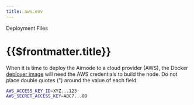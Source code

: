 ```yaml
---
title: aws.env
---
```


<TitleSpan>Deployment Files</TitleSpan>

# {{$frontmatter.title}}

<VersionWarning/> When it is time to deploy the Airnode to a cloud provider (AWS), the Docker [deployer image](../../grp-providers/docker/deployer-image.md) will need the AWS credentials to build the node. Do not place double quotes (") around the value of each field.

```bash
AWS_ACCESS_KEY_ID=XYZ...123
AWS_SECRET_ACCESS_KEY=ABC7...89
```
